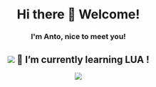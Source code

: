 <div align="center">
<h1>Hi there 👋 Welcome!</h1>
<h3>I'm Anto, nice to meet you!</h3>
<h2>
    <img src="https://readme-typing-svg.demolab.com?font=Fira+Code&duration=2000&pause=1000&color=BF56F7&center=true&vCenter=true&width=435&lines=cybersecurity+engineer;developer+fullstack" />
    🌱 I’m currently learning LUA !
</h2>
</div>


<div align="center">
<img src="https://github-readme-stats.vercel.app/api/top-langs/?username=AntoPAA&theme=radical&layout=compact" />
</div>
